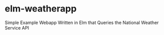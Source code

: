 # elm-weatherapp
Simple Example Webapp Written in Elm that Queries the National Weather Service API
